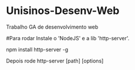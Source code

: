 # Unisinos-Desenv-Web
Trabalho GA de desenvolvimento web

#Para rodar
Instale o 'NodeJS' e a lib 'http-server'.

  npm install http-server -g

Depois rode
  http-server [path] [options]

